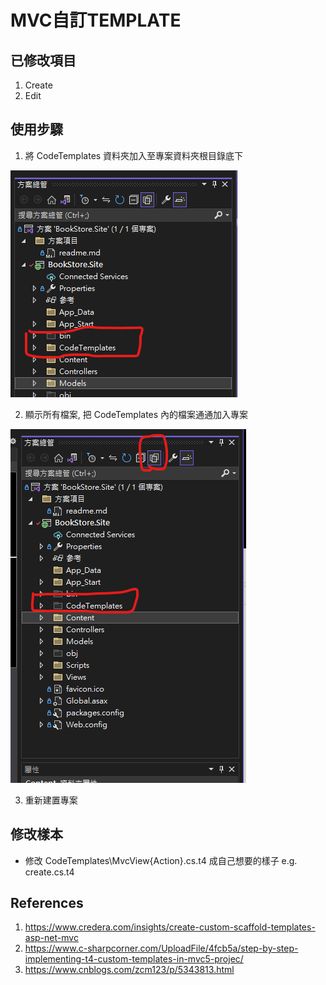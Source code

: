 # MVC自訂TEMPLATE

## 已修改項目

1. Create
2. Edit

## 使用步驟

1. 將 CodeTemplates 資料夾加入至專案資料夾根目錄底下

![Alt text](image.png)


2. 顯示所有檔案, 把 CodeTemplates 內的檔案通通加入專案

![Alt text](image-1.png)

3. 重新建置專案

## 修改樣本

* 修改 CodeTemplates\MvcView\{Action}.cs.t4 成自己想要的樣子 e.g. create.cs.t4

## References

1. https://www.credera.com/insights/create-custom-scaffold-templates-asp-net-mvc
2. https://www.c-sharpcorner.com/UploadFile/4fcb5a/step-by-step-implementing-t4-custom-templates-in-mvc5-projec/
3. https://www.cnblogs.com/zcm123/p/5343813.html
